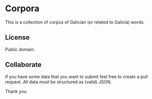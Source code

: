 # Corpora

This is a collection of corpus of Galician (or related to Galicia) words.

## License

Public domain.

## Collaborate

If you have some data that you want to submit feel free to create a pull request. All data must be structured as (valid) JSON.

Thank you.